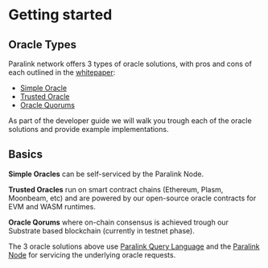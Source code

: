 <!--
order: 12
-->

# Getting started

## Oracle Types
Paralink network offers 3 types of oracle solutions, with pros and cons of each outlined in the [whitepaper](/whitepaper/security):
 - [Simple Oracle](/developer-guide/simple-oracle)
 - [Trusted Oracle](/developer-guide/trusted-oracle)
 - [Oracle Quorums](/developer-guide/oracle-quorums)

As part of the developer guide we will walk you trough each of the oracle solutions and provide
example implementations.

## Basics
**Simple Oracles** can be self-serviced by the Paralink Node.

**Trusted Oracles** run on smart contract chains (Ethereum, Plasm, Moonbeam, etc) and are powered by our
open-source oracle contracts for EVM and WASM runtimes.

**Oracle Qorums** where on-chain consensus is achieved trough our Substrate based blockchain
(currently in testnet phase).

The 3 oracle solutions above use [Paralink Query Language](/developer-guide/paralink-query-language) and
the [Paralink Node](/developer-guide/paralink-node) for servicing the underlying oracle requests.
